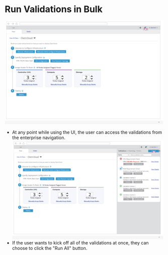 # Run Validations in Bulk
![validations](img/2017-8-17-TripleO-UI_Edge-Cases85.png)
- At any point while using the UI, the user can access the validations from the enterprise navigation.
![runinbulk](img/2017-8-17-TripleO-UI_Edge-Cases86.png)
- If the user wants to kick off all of the validations at once, they can choose to click the "Run All" button.

